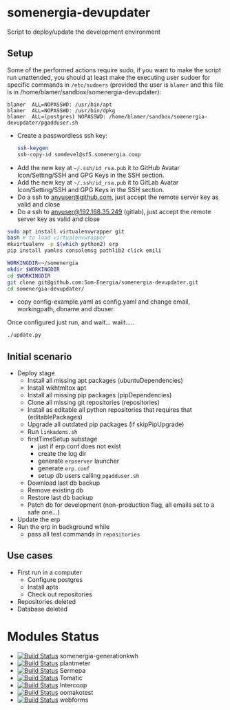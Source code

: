 # somenergia-devupdater


Script to deploy/update the development environment

## Setup

Some of the performed actions require sudo, if you want to make the script run unattended,
you should at least make the executing user sudoer for specific commands in `/etc/sudoers`
(provided the user is `blamer` and this file is in /home/blamer/sandbox/somenergia-devupdater):

```
blamer  ALL=NOPASSWD: /usr/bin/apt
blamer  ALL=NOPASSWD: /usr/bin/dpkg
blamer  ALL=(postgres) NOPASSWD: /home/blamer/sandbox/somenergia-devupdater/pgadduser.sh
```

- Create a passwordless ssh key:
  ```bash
  ssh-keygen
  ssh-copy-id somdevel@sf5.somenergia.coop
  ```
- Add the new key at `~/.ssh/id_rsa.pub` it to GitHub Avatar Icon/Setting/SSH and GPG Keys in the SSH section.
- Add the new key at `~/.ssh/id_rsa.pub` it to GitLab Avatar Icon/Setting/SSH and GPG Keys in the SSH section.
- Do a ssh to anyuser@github.com, just accept the remote server key as valid and close
- Do a ssh to anyuser@192.168.35.249 (gitlab), just accept the remote server key as valid and close


``` bash
sudo apt install virtualenvwrapper git
bash # to load virtualenvwrapper
mkvirtualenv -p $(which python2) erp
pip install yamlns consolemsg pathlib2 click emili

WORKINGDIR=~/somenergia
mkdir $WORKINGDIR
cd $WORKINGDIR
git clone git@github.com:Som-Energia/somenergia-devupdater.git
cd somenergia-devupdater/
```
- copy config-example.yaml as config.yaml and change email, workingpath, dbname and dbuser.

Once configured just run, and wait... waiit.....

```bash
./update.py
```

## Initial scenario


- Deploy stage
	- Install all missing apt packages (ubuntuDependencies)
	- Install wkhtmltox apt
	- Install all missing pip packages (pipDependencies)
	- Clone all missing git repositories (repositories)
	- Install as editable all python repositories that requires that (editablePackages)
	- Upgrade all outdated pip packages (if skipPipUpgrade)
	- Run `linkadons.sh`
	- firstTimeSetup substage
		- just if erp.conf does not exist
		- create the log dir
		- generate `erpserver` launcher
		- generate `erp.conf`
		- setup db users calling `pgadduser.sh`
	- Download last db backup
	- Remove existing db
	- Restore last db backup
	- Patch db for development (non-production flag, all emails set to a safe one...)
- Update the erp
- Run the erp in background while
	- pass all test commands in `repositories`





## Use cases

- First run in a computer
    - Configure postgres
    - Install apts
    - Check out repositories
- Repositories deleted
- Database deleted

# Modules Status


- [![Build Status](https://travis-ci.org/Som-Energia/somenergia-generationkwh.svg?branch=master)](https://travis-ci.org/Som-Energia/somenergia-generationkwh) somenergia-generationkwh
- [![Build Status](https://travis-ci.org/Som-Energia/plantmeter.svg?branch=master)](https://travis-ci.org/Som-Energia/plantmeter) plantmeter
- [![Build Status](https://travis-ci.org/Som-Energia/sermepa.svg?branch=master)](https://travis-ci.org/Som-Energia/sermepa) Sermepa
- [![Build Status](https://travis-ci.org/Som-Energia/somenergia-tomatic.svg?branch=master)](https://travis-ci.org/Som-Energia/somenergia-tomatic) Tomatic
- [![Build Status](https://travis-ci.org/Som-Energia/intercoop.svg?branch=master)](https://travis-ci.org/Som-Energia/intercoop) Intercoop
- [![Build Status](https://travis-ci.org/Som-Energia/somenergia-oomakotest.svg?branch=master)](https://travis-ci.org/Som-Energia/somenergia-oomakotest) oomakotest
- [![Build Status](https://travis-ci.org/Som-Energia/webforms.svg?branch=master)](https://travis-ci.org/Som-Energia/webforms) webforms

